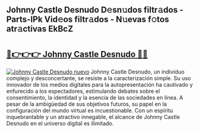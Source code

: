 ## Johnny Castle Desnudo D𝚎sn𝚞dos filtr𝚊dos - Parts-lPk Vid𝚎os filtr𝚊dos - N𝚞evas f𝚘tos atr𝚊ctivas EkBcZ

# <h2><a href="http://mb6m6mz.tromn.icu/?c=Johnny+Castle+Desnudo">🔗👉👉👉 Johnny Castle Desnudo 🔗🔗</a></h2>

[![Johnny Castle Desnudo nuevo](https://i.imgur.com/pEAQMta.gif)](http://mb6m6mz.tromn.icu/?c=Johnny+Castle+Desnudo)
Johnny Castle Desnudo, un individuo complejo y desconcertante, se resiste a la caracterización simple. Su uso innovador de los medios digitales para la autopresentación ha cautivado y enfurecido a los espectadores, estimulando debates sobre el consentimiento, la identidad y la esencia de las sociedades en línea. A pesar de la ambigüedad de sus objetivos futuros, su papel en la configuración del mundo virtual es incuestionable. Con un espíritu inquebrantable y un atractivo innegable, el alcance de Johnny Castle Desnudo en el universo digital es ilimitado.
